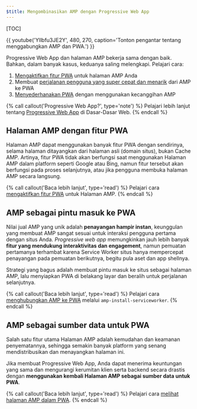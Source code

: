 ```yaml
---
$title: Mengombinasikan AMP dengan Progressive Web App
---
```

[TOC]

{{ youtube('Yllbfu3JE2Y', 480, 270, caption='Tonton pengantar tentang menggabungkan AMP dan PWA.') }}

Progressive Web App dan halaman AMP bekerja sama dengan baik. Bahkan, dalam banyak kasus, keduanya saling melengkapi. Pelajari cara:

1. [Mengaktifkan fitur PWA](/id/docs/guides/pwa-amp/amp-as-pwa.html) untuk halaman AMP Anda
2. Membuat [perjalanan pengguna yang super cepat dan menarik](/id/docs/guides/pwa-amp/amp-to-pwa.html) dari AMP ke PWA
3. [Menyederhanakan PWA](/id/docs/guides/pwa-amp/amp-in-pwa.html) dengan menggunakan kecanggihan AMP

{% call callout('Progressive Web App?', type='note') %}
Pelajari lebih lanjut tentang [Progressive Web App](https://developers.google.com/web/progressive-web-apps/) di Dasar-Dasar Web.
{% endcall %}

## Halaman AMP dengan fitur PWA

Halaman AMP dapat menggunakan banyak fitur PWA dengan sendirinya, selama halaman ditayangkan dari halaman asli (domain situs), bukan Cache AMP. Artinya, fitur PWA tidak akan berfungsi saat menggunakan Halaman AMP dalam platform seperti Google atau Bing, namun fitur tersebut akan berfungsi pada proses selanjutnya, atau jika pengguna membuka halaman AMP secara langsung.

{% call callout('Baca lebih lanjut', type='read') %}
Pelajari cara [mengaktifkan fitur PWA](/id/docs/guides/pwa-amp/amp-as-pwa.html) untuk Halaman AMP.
{% endcall %}

## AMP sebagai pintu masuk ke PWA

Nilai jual AMP yang unik adalah **penayangan hampir instan**, keunggulan yang membuat AMP sangat sesuai untuk interaksi pengguna pertama dengan situs Anda. *Progressive web app* memungkinkan jauh lebih banyak **fitur yang mendukung interaktivitas dan engagement**, namun pemuatan pertamanya terhambat karena Service Worker situs hanya mempercepat penayangan pada pemuatan berikutnya, begitu pula aset dan app shellnya.

Strategi yang bagus adalah membuat pintu masuk ke situs sebagai halaman AMP, lalu menyiapkan PWA di belakang layar dan beralih untuk perjalanan selanjutnya.

{% call callout('Baca lebih lanjut', type='read') %}
Pelajari cara [menghubungkan AMP ke PWA](/id/docs/guides/pwa-amp/amp-to-pwa.html) melalui `amp-install-serviceworker`.
{% endcall %}

## AMP sebagai sumber data untuk PWA

Salah satu fitur utama Halaman AMP adalah kemudahan dan keamanan penyematannya, sehingga semakin banyak platform yang senang mendistribusikan dan menayangkan halaman ini.

Jika membuat Progressive Web App, Anda dapat menerima keuntungan yang sama dan mengurangi kerumitan klien serta backend secara drastis dengan **menggunakan kembali Halaman AMP sebagai sumber data untuk PWA**.

{% call callout('Baca lebih lanjut', type='read') %}
Pelajari cara [melihat halaman AMP dalam PWA](/id/docs/guides/pwa-amp/amp-in-pwa.html).
{% endcall %}
 
 
